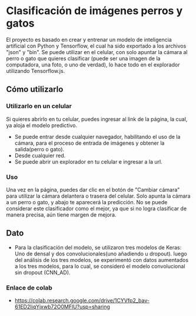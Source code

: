 # Clasificación de imágenes perros y gatos

El proyecto es basado en crear y entrenar un modelo de inteligencia artificial con Python y Tensorflow, el cual ha sido exportado a los archivos "json" y "bin". Se puede utilizar en el celular, con solo apuntar la cámara al perro o gato que quieres clasificar (puede ser una imagen de la computadora, una foto, o uno de verdad), lo hace todo en el explorador utilizando Tensorflow.js.

## Cómo utilizarlo

### Utilizarlo en un celular

Si quieres abrirlo en tu celular, puedes ingresar al link de la página, la cual, ya aloja el modelo predictivo.
- Se puede entrar desde cualquier navegador, habilitando el uso de la cámara, para el proceso de entrada de imágenes y obtener la salida(perro o gato).
- Desde cualquier red.
- Se puede abrir un explorador en tu celular e ingresar a la url.

### Uso
Una vez en la página, puedes dar clic en el botón de "Cambiar cámara" para utilizar la cámara delantera o trasera del celular. Solo apunta la cámara a un perro o gato, y abajo te aparecerá la predicción. No se puede considerar este clasificador como el mejor, ya que si no logra clasificar de manera precisa, aún tiene margen de mejora.

## Dato
- Para la clasificación del modelo, se utilizaron tres modelos de Keras: Uno de densal y dos convolucionales(uno añadiendo u dropout). luego del análisis de los tres modelos, se experimentó con datos aumentados a los tres modelos, para lo cual, se consideró el modelo convolucional sin dropout (CNN_AD).

### Enlace de colab
- https://colab.research.google.com/drive/1CYVfp2_bav-61ED2IiqYjxwb72O0MFlU?usp=sharing
